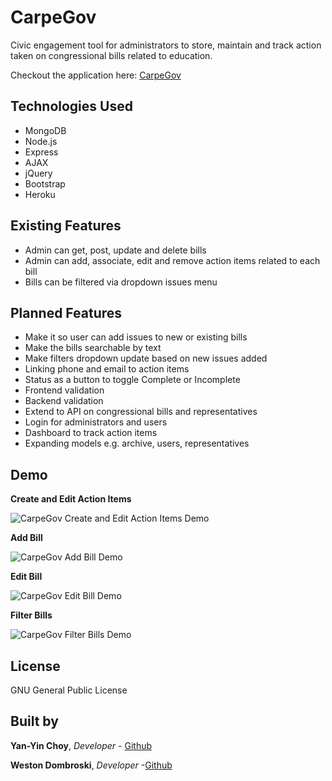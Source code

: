 # CarpeGov
Civic engagement tool for administrators to store, maintain and track action taken on congressional bills related to education.

Checkout the application here: [CarpeGov](http://carpegov.herokuapp.com/ "CarpeGov Homepage")

## Technologies Used

* MongoDB
* Node.js
* Express
* AJAX
* jQuery
* Bootstrap
* Heroku


## Existing Features

* Admin can get, post, update and delete bills
* Admin can add, associate, edit and remove  action items related to each bill
* Bills can be filtered via dropdown issues menu


## Planned Features

* Make it so user can add issues to new or existing bills
* Make the bills searchable by text
* Make filters dropdown update based on new issues added
* Linking phone and email to action items
* Status as a button to toggle Complete or Incomplete
* Frontend validation
* Backend validation
* Extend to API on congressional bills and representatives
* Login for administrators and users
* Dashboard to track action items
* Expanding models e.g. archive, users, representatives

## Demo

**Create and Edit Action Items**

![CarpeGov Create and Edit Action Items Demo](public/images/CGdemo_actionItems.gif "demo - create and edit action items")

**Add Bill**

![CarpeGov Add Bill Demo](public/images/CGdemo_addBill.gif "demo - add bill")

**Edit Bill**

![CarpeGov Edit Bill Demo](public/images/CGdemo_editBill.gif "demo - edit bill")

**Filter Bills**

![CarpeGov Filter Bills Demo](public/images/CGdemo_filter.gif "demo - filter bills")

## License

GNU General Public License

## Built by

**Yan-Yin Choy**, *Developer* - [Github](http://github.com/ychoy)

**Weston Dombroski**, *Developer* -[Github](http://github.com/westondombroski)

